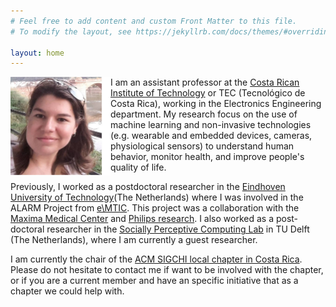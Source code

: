 ```yaml
---
# Feel free to add content and custom Front Matter to this file.
# To modify the layout, see https://jekyllrb.com/docs/themes/#overriding-theme-defaults

layout: home
---
```



<!---[Image](img/laura_pic.jpg)--->

<img style="float: left;" src="img/laura_pic.jpg" width="160"/>

I am an assistant professor at the [Costa Rican Institute of Technology](https://tec.ac.cr/en) or TEC (Tecnológico de Costa Rica), working in the Electronics Engineering department.
My research focus on the use of machine learning and non-invasive technologies (e.g. wearable and embedded devices, cameras, physiological sensors) to understand human behavior, monitor health, and improve people's quality of life.

<!---I received my PhD. in Computer Science from the [Delft University of Technology](https://www.tudelft.nl/en/) (The Netherlands) and a Master in Electronical Engineering with emphasis in Embedded Systems from the TEC (Costa Rica).
--->

Previously, I worked as a postdoctoral researcher in the [Eindhoven University of Technology](https://www.tue.nl/en/)(The Netherlands) where I was involved in the ALARM Project from [e\MTIC](https://www.tue.nl/en/research/research-groups/eindhoven-medtech-innovation-center/). This project was a collaboration with the [Maxima Medical Center](https://www.mmc.nl/) and [Philips research](https://www.philips.com/a-w/research/locations/eindhoven.html). I also worked as a post-doctoral researcher in the [Socially Perceptive Computing Lab](https://www.tudelft.nl/ewi/over-de-faculteit/afdelingen/intelligent-systems/pattern-recognition-bioinformatics/socially-perceptive-computing-lab/) in TU Delft (The Netherlands), where I am currently a guest researcher. 

I am currently the chair of the [ACM SIGCHI local chapter in Costa Rica](http://sigchicostarica.acm.org/). Please do not hesitate to contact me if want to be involved with the chapter, or if you are a current member and have an specific initiative that as a chapter we could help with.

